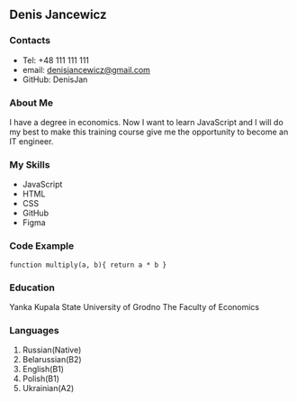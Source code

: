 ## Denis Jancewicz
### Contacts
* Tel: +48 111 111 111
* email: denisjancewicz@gmail.com
* GitHub: DenisJan

### About Me
I have a degree in economics. Now I want to learn JavaScript and I will do my best to make this training course give me the opportunity to become an IT engineer.

### My Skills
* JavaScript
* HTML
* CSS
* GitHub
* Figma

### Code Example
`function multiply(a, b){
 return a * b
}`

### Education
Yanka Kupala State University of Grodno The Faculty of Economics

### Languages
1. Russian(Native)
2. Belarussian(B2)
3. English(B1)
4. Polish(B1)
5. Ukrainian(A2)


